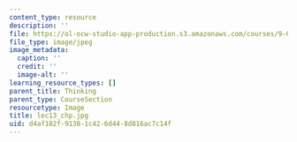 ```yaml
---
content_type: resource
description: ''
file: https://ol-ocw-studio-app-production.s3.amazonaws.com/courses/9-00sc-introduction-to-psychology-fall-2011/d4af182f91381c426d448d816ac7c14f_lec13_chp.jpg
file_type: image/jpeg
image_metadata:
  caption: ''
  credit: ''
  image-alt: ''
learning_resource_types: []
parent_title: Thinking
parent_type: CourseSection
resourcetype: Image
title: lec13_chp.jpg
uid: d4af182f-9138-1c42-6d44-8d816ac7c14f
---
```

